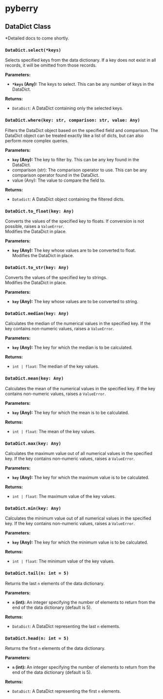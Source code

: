 # pyberry

## DataDict Class

*Detailed docs to come shortly.


### `DataDict.select(*keys)`
Selects specified keys from the data dictionary. If a key does not exist in all records, it will be omitted from those records.

**Parameters:**
- **`*keys` (Any):** The keys to select. This can be any number of keys in the DataDict.

**Returns:**
- `DataDict`: A DataDict containing only the selected keys.

### `DataDict.where(key: str, comparison: str, value: Any)`
Filters the DataDict object based on the specified field and comparison.
The DataDict object can be treated exactly like a list of dicts, but can also perform more complex queries.

**Parameters:**
- **`key` (Any):** The key to filter by. This can be any key found in the DataDict.
- comparison (str): The comparison operator to use. This can be any comparison operator found in the DataDict.
- value (Any): The value to compare the field to.

**Returns:**  
- `Datadict`: A DataDict object containing the filtered dicts.

### `DataDict.to_float(key: Any)`
Converts the values of the specified key to floats. If conversion is not possible, raises a `ValueError`.\
Modifies the DataDict in place.

**Parameters:**
- **`key` (Any):** The key whose values are to be converted to float.\
Modifies the DataDict in place.

### `DataDict.to_str(key: Any)`
Converts the values of the specified key to strings.\
Modifies the DataDict in place.

**Parameters:**
- **`key` (Any):** The key whose values are to be converted to string.

### `DataDict.median(key: Any)`
Calculates the median of the numerical values in the specified key. If the key contains non-numeric values, raises a `ValueError`.

**Parameters:**
- **`key` (Any):** The key for which the median is to be calculated.

**Returns:**
- `int | float`: The median of the key values.

### `DataDict.mean(key: Any)`
Calculates the mean of the numerical values in the specified key. If the key contains non-numeric values, raises a `ValueError`.

**Parameters:**
- **`key` (Any):** The key for which the mean is to be calculated.

**Returns:**
- `int | float`: The mean of the key values.

### `DataDict.max(key: Any)`
Calculates the maximum value out of all numerical values in the specified key. If the key contains non-numeric values, raises a `ValueError`.

**Parameters:**
- **`key` (Any):** The key for which the maximum value is to be calculated.

**Returns:**
- `int | float`: The maximum value of the key values.

### `DataDict.min(key: Any)`
Calculates the minimum value out of all numerical values in the specified key. If the key contains non-numeric values, raises a `ValueError`.

**Parameters:**
- **`key` (Any):** The key for which the minimum value is to be calculated.

**Returns:**
- `int | float`: The minimum value of the key values.

### `DataDict.tail(n: int = 5)`
Returns the last `n` elements of the data dictionary.

**Parameters:**
- **`n` (int):** An integer specifying the number of elements to return from the end of the data dictionary (default is 5).

**Returns:**
- `DataDict`: A DataDict representing the last `n` elements.

### `DataDict.head(n: int = 5)`
Returns the first `n` elements of the data dictionary.

**Parameters:**
- **`n` (int):** An integer specifying the number of elements to return from the end of the data dictionary (default is 5).

**Returns:**
- `DataDict`: A DataDict representing the first `n` elements.